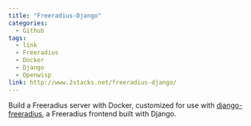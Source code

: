 ```yaml
---
title: "Freeradius-Django"
categories:
  - Github
tags:
  - link
  - Freeradius
  - Docker
  - Django
  - Openwisp
link: http://www.2stacks.net/freeradius-django/
---
```

Build a Freeradius server with Docker, customized for use with [django-freeradius](https://github.com/openwisp/django-freeradius), a
Freeradius frontend built with Django.